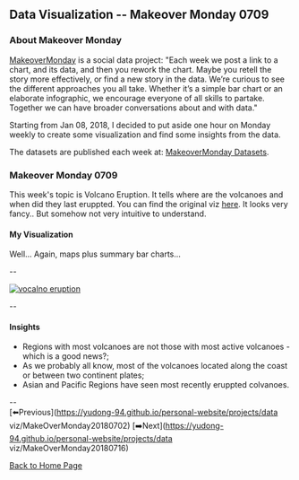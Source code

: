 <head>
  <!-- Global site tag (gtag.js) - Google Analytics -->
<script async src="https://www.googletagmanager.com/gtag/js?id=UA-112502179-1"></script>
<script>
  window.dataLayer = window.dataLayer || [];
  function gtag(){dataLayer.push(arguments);}
  gtag('js', new Date());

  gtag('config', 'UA-112502179-1');
</script>
</head>


## Data Visualization -- Makeover Monday 0709

### About Makeover Monday

[MakeoverMonday](http://www.makeovermonday.co.uk/) is a social data project:
"Each week we post a link to a chart, and its data, and then you rework the chart.
Maybe you retell the story more effectively, or find a new story in the data.
We’re curious to see the different approaches you all take. Whether it’s a simple bar chart or an elaborate infographic, we encourage everyone of all skills to partake.
Together we can have broader conversations about and with data."

Starting from Jan 08, 2018, I decided to put aside one hour on Monday weekly to create some visualization and find some insights from the data.

The datasets are published each week at: [MakeoverMonday Datasets](http://www.makeovermonday.co.uk/data/).


### Makeover Monday 0709

This week's topic is Volcano Eruption. It tells where are the volcanoes and when did they last eruppted. You can find the original viz [here](https://www.axios.com/chart-every-volcano-that-erupted-since-krakatoa-467da621-41ba-4efc-99c6-34ff3cb27709.html). It looks very fancy.. But somehow not very intuitive to understand.  

#### My Visualization

Well... Again, maps plus summary bar charts...  

--  
<div class='tableauPlaceholder' id='viz1531202251622' style='position: relative'>
<noscript><a href='#'>
  <img alt='vocalno eruption ' src='https:&#47;&#47;public.tableau.com&#47;static&#47;images&#47;Ma&#47;MakeOverMonday0709&#47;vocalnoeruption&#47;1_rss.png' style='border: none' />
</a></noscript>
<object class='tableauViz'  style='display:none;'>
  <param name='host_url' value='https%3A%2F%2Fpublic.tableau.com%2F' />
  <param name='embed_code_version' value='3' />
  <param name='site_root' value='' />
  <param name='name' value='MakeOverMonday0709&#47;vocalnoeruption' />
  <param name='tabs' value='no' />
  <param name='toolbar' value='yes' />
  <param name='static_image' value='https:&#47;&#47;public.tableau.com&#47;static&#47;images&#47;Ma&#47;MakeOverMonday0709&#47;vocalnoeruption&#47;1.png' />
  <param name='animate_transition' value='yes' />
  <param name='display_static_image' value='yes' />
  <param name='display_spinner' value='yes' />
  <param name='display_overlay' value='yes' />
  <param name='display_count' value='yes' />
  <param name='filter' value='publish=yes' />
</object></div>          
<script type='text/javascript'>         
  var divElement = document.getElementById('viz1531202251622');        
  var vizElement = divElement.getElementsByTagName('object')[0];        
  vizElement.style.width='800px';vizElement.style.height='827px';         
  var scriptElement = document.createElement('script');                 
  scriptElement.src = 'https://public.tableau.com/javascripts/api/viz_v1.js';  
  vizElement.parentNode.insertBefore(scriptElement, vizElement);           
</script>  

--  

#### Insights
* Regions with most volcanoes are not those with most active volcanoes - which is a good news?;  
* As we probably all know, most of the volcanoes located along the coast or between two continent plates;  
* Asian and Pacific Regions have seen most recently eruppted colvanoes.  

--  
[⬅️Previous](https://yudong-94.github.io/personal-website/projects/data viz/MakeOverMonday20180702) [➡️Next](https://yudong-94.github.io/personal-website/projects/data viz/MakeOverMonday20180716)  

[Back to Home Page](https://yudong-94.github.io/personal-website/)
